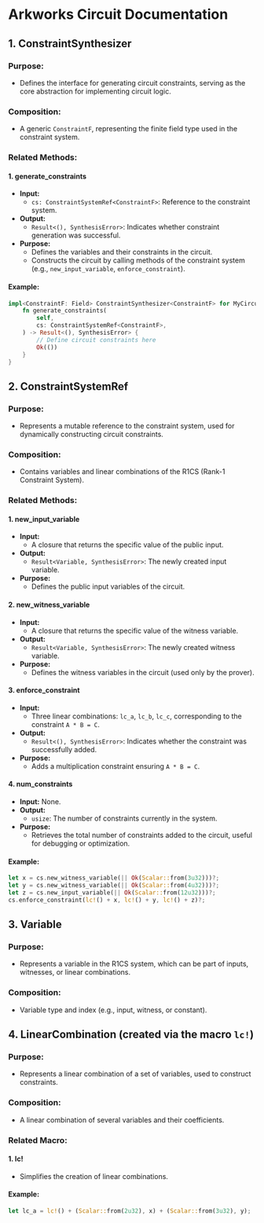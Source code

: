 # Arkworks Circuit Documentation
## 1. ConstraintSynthesizer

### Purpose:
- Defines the interface for generating circuit constraints, serving as the core abstraction for implementing circuit logic.

### Composition:
- A generic `ConstraintF`, representing the finite field type used in the constraint system.

### Related Methods:
#### 1. generate_constraints
- **Input:**
  - `cs: ConstraintSystemRef<ConstraintF>`: Reference to the constraint system.
- **Output:**
  - `Result<(), SynthesisError>`: Indicates whether constraint generation was successful.
- **Purpose:**
  - Defines the variables and their constraints in the circuit.
  - Constructs the circuit by calling methods of the constraint system (e.g., `new_input_variable`, `enforce_constraint`).

#### Example:
```rust
impl<ConstraintF: Field> ConstraintSynthesizer<ConstraintF> for MyCircuit<ConstraintF> {
    fn generate_constraints(
        self,
        cs: ConstraintSystemRef<ConstraintF>,
    ) -> Result<(), SynthesisError> {
        // Define circuit constraints here
        Ok(())
    }
}
```

## 2. ConstraintSystemRef

### Purpose:
- Represents a mutable reference to the constraint system, used for dynamically constructing circuit constraints.

### Composition:
- Contains variables and linear combinations of the R1CS (Rank-1 Constraint System).

### Related Methods:
#### 1. new_input_variable
- **Input:**
  - A closure that returns the specific value of the public input.
- **Output:**
  - `Result<Variable, SynthesisError>`: The newly created input variable.
- **Purpose:**
  - Defines the public input variables of the circuit.

#### 2. new_witness_variable
- **Input:**
  - A closure that returns the specific value of the witness variable.
- **Output:**
  - `Result<Variable, SynthesisError>`: The newly created witness variable.
- **Purpose:**
  - Defines the witness variables in the circuit (used only by the prover).

#### 3. enforce_constraint
- **Input:**
  - Three linear combinations: `lc_a`, `lc_b`, `lc_c`, corresponding to the constraint `A * B = C`.
- **Output:**
  - `Result<(), SynthesisError>`: Indicates whether the constraint was successfully added.
- **Purpose:**
  - Adds a multiplication constraint ensuring `A * B = C`.

#### 4. num_constraints
- **Input:** None.
- **Output:**
  - `usize`: The number of constraints currently in the system.
- **Purpose:**
  - Retrieves the total number of constraints added to the circuit, useful for debugging or optimization.

#### Example:
```rust
let x = cs.new_witness_variable(|| Ok(Scalar::from(3u32)))?;
let y = cs.new_witness_variable(|| Ok(Scalar::from(4u32)))?;
let z = cs.new_input_variable(|| Ok(Scalar::from(12u32)))?;
cs.enforce_constraint(lc!() + x, lc!() + y, lc!() + z)?;
```

## 3. Variable

### Purpose:
- Represents a variable in the R1CS system, which can be part of inputs, witnesses, or linear combinations.

### Composition:
- Variable type and index (e.g., input, witness, or constant).

## 4. LinearCombination (created via the macro `lc!`)

### Purpose:
- Represents a linear combination of a set of variables, used to construct constraints.

### Composition:
- A linear combination of several variables and their coefficients.

### Related Macro:
#### 1. lc!
- Simplifies the creation of linear combinations.

#### Example:
```rust
let lc_a = lc!() + (Scalar::from(2u32), x) + (Scalar::from(3u32), y);
```
